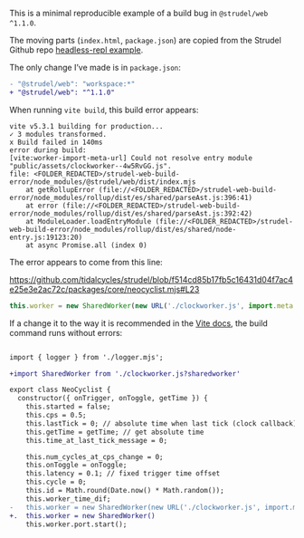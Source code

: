 This is a minimal reproducible example of a build bug in `@strudel/web ^1.1.0`.

The moving parts (`index.html`, `package.json`) are copied from the Strudel Github repo [headless-repl example](https://github.com/tidalcycles/strudel/tree/main/examples/headless-repl).

The only change I’ve made is in `package.json`:

```diff
- "@strudel/web": "workspace:*"
+ "@strudel/web": "^1.1.0"
```

When running `vite build`, this build error appears:

```
vite v5.3.1 building for production...
✓ 3 modules transformed.
x Build failed in 140ms
error during build:
[vite:worker-import-meta-url] Could not resolve entry module "public/assets/clockworker--4w5RvGG.js".
file: <FOLDER_REDACTED>/strudel-web-build-error/node_modules/@strudel/web/dist/index.mjs
    at getRollupError (file://<FOLDER_REDACTED>/strudel-web-build-error/node_modules/rollup/dist/es/shared/parseAst.js:396:41)
    at error (file://<FOLDER_REDACTED>/strudel-web-build-error/node_modules/rollup/dist/es/shared/parseAst.js:392:42)
    at ModuleLoader.loadEntryModule (file://<FOLDER_REDACTED>/strudel-web-build-error/node_modules/rollup/dist/es/shared/node-entry.js:19123:20)
    at async Promise.all (index 0)
```

The error appears to come from this line:

<https://github.com/tidalcycles/strudel/blob/f514cd85b17fb5c16431d04f7ac4e25e3e2ac72c/packages/core/neocyclist.mjs#L23>

```js
this.worker = new SharedWorker(new URL('./clockworker.js', import.meta.url));
```

If a change it to the way it is recommended in the [Vite docs](https://vitejs.dev/guide/assets#importing-script-as-a-worker), the build command runs without errors:

```diff

import { logger } from './logger.mjs';

+import SharedWorker from './clockworker.js?sharedworker'

export class NeoCyclist {
  constructor({ onTrigger, onToggle, getTime }) {
    this.started = false;
    this.cps = 0.5;
    this.lastTick = 0; // absolute time when last tick (clock callback) happened
    this.getTime = getTime; // get absolute time
    this.time_at_last_tick_message = 0;

    this.num_cycles_at_cps_change = 0;
    this.onToggle = onToggle;
    this.latency = 0.1; // fixed trigger time offset
    this.cycle = 0;
    this.id = Math.round(Date.now() * Math.random());
    this.worker_time_dif;
-   this.worker = new SharedWorker(new URL('./clockworker.js', import.meta.url));
+.  this.worker = new SharedWorker()
    this.worker.port.start();
```
